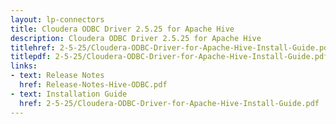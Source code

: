```yaml
---
layout: lp-connectors
title: Cloudera ODBC Driver 2.5.25 for Apache Hive
description: Cloudera ODBC Driver 2.5.25 for Apache Hive
titlehref: 2-5-25/Cloudera-ODBC-Driver-for-Apache-Hive-Install-Guide.pdf
titlepdf: 2-5-25/Cloudera-ODBC-Driver-for-Apache-Hive-Install-Guide.pdf
links:
- text: Release Notes
  href: Release-Notes-Hive-ODBC.pdf
- text: Installation Guide
  href: 2-5-25/Cloudera-ODBC-Driver-for-Apache-Hive-Install-Guide.pdf
---
```

